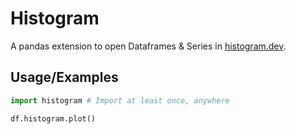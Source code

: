 # Histogram

A pandas extension to open Dataframes & Series in [histogram.dev](https://histogram.dev).


## Usage/Examples

```python
import histogram # Import at least once, anywhere

df.histogram.plot()

```


